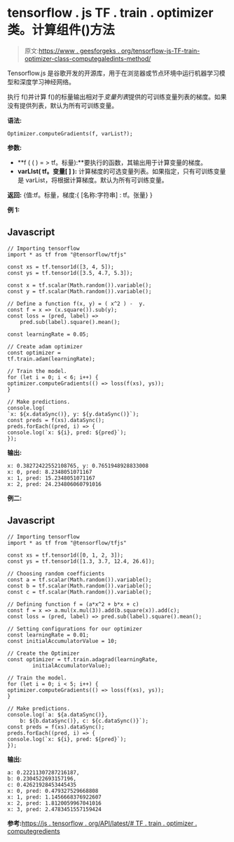 # tensorflow . js TF . train . optimizer 类。计算组件()方法

> 原文:[https://www . geesforgeks . org/tensorflow-js-TF-train-optimizer-class-computegaledints-method/](https://www.geeksforgeeks.org/tensorflow-js-tf-train-optimizer-class-computegradients-method/)

Tensorflow.js 是谷歌开发的开源库，用于在浏览器或节点环境中运行机器学习模型和深度学习神经网络。

执行 f()并计算 f()的标量输出相对于*变量列表*提供的可训练变量列表的梯度。如果没有提供列表，默认为所有可训练变量。

**语法:**

```
Optimizer.computeGradients(f, varList?);
```

**参数:**

*   **f ( ( ) = > tf。标量):**要执行的函数，其输出用于计算变量的梯度。
*   **varLIst( tf。变量[ ] ):** 计算梯度的可选变量列表。如果指定，只有可训练变量是 varList，将根据计算梯度。默认为所有可训练变量。

**返回:** {值:tf。标量，梯度:{ [名称:字符串] : tf。张量} }

**例 1:**

## Javascript

```
// Importing tensorflow
import * as tf from "@tensorflow/tfjs"

const xs = tf.tensor1d([3, 4, 5]);
const ys = tf.tensor1d([3.5, 4.7, 5.3]);

const x = tf.scalar(Math.random()).variable();
const y = tf.scalar(Math.random()).variable();

// Define a function f(x, y) = ( x^2 ) -  y.
const f = x => (x.square()).sub(y);
const loss = (pred, label) =>
    pred.sub(label).square().mean();

const learningRate = 0.05;

// Create adam optimizer
const optimizer =
tf.train.adam(learningRate);

// Train the model.
for (let i = 0; i < 6; i++) {
optimizer.computeGradients(() => loss(f(xs), ys));
}

// Make predictions.
console.log(
`x: ${x.dataSync()}, y: ${y.dataSync()}`);
const preds = f(xs).dataSync();
preds.forEach((pred, i) => {
console.log(`x: ${i}, pred: ${pred}`);
});
```

**输出:**

```
x: 0.38272422552108765, y: 0.7651948928833008
x: 0, pred: 8.2348051071167
x: 1, pred: 15.2348051071167
x: 2, pred: 24.234806060791016
```

**例二:**

## Javascript

```
// Importing tensorflow
import * as tf from "@tensorflow/tfjs"

const xs = tf.tensor1d([0, 1, 2, 3]);
const ys = tf.tensor1d([1.3, 3.7, 12.4, 26.6]);

// Choosing random coefficients
const a = tf.scalar(Math.random()).variable();
const b = tf.scalar(Math.random()).variable();
const c = tf.scalar(Math.random()).variable();

// Defining function f = (a*x^2 + b*x + c)
const f = x => a.mul(x.mul(3)).add(b.square(x)).add(c);
const loss = (pred, label) => pred.sub(label).square().mean();

// Setting configurations for our optimizer
const learningRate = 0.01;
const initialAccumulatorValue = 10;

// Create the Optimizer
const optimizer = tf.train.adagrad(learningRate,
        initialAccumulatorValue);

// Train the model.
for (let i = 0; i < 5; i++) {
optimizer.computeGradients(() => loss(f(xs), ys));
}

// Make predictions.
console.log(`a: ${a.dataSync()},
    b: ${b.dataSync()}, c: ${c.dataSync()}`);
const preds = f(xs).dataSync();
preds.forEach((pred, i) => {
console.log(`x: ${i}, pred: ${pred}`);
});
```

**输出:**

```
a: 0.22211307287216187,
b: 0.2304522693157196,
c: 0.42621928453445435
x: 0, pred: 0.479327529668808
x: 1, pred: 1.1456668376922607
x: 2, pred: 1.8120059967041016
x: 3, pred: 2.4783451557159424
```

**参考:**[https://js . tensorflow . org/API/latest/# TF . train . optimizer . computegredients](https://js.tensorflow.org/api/latest/#tf.train.Optimizer.computeGradients)